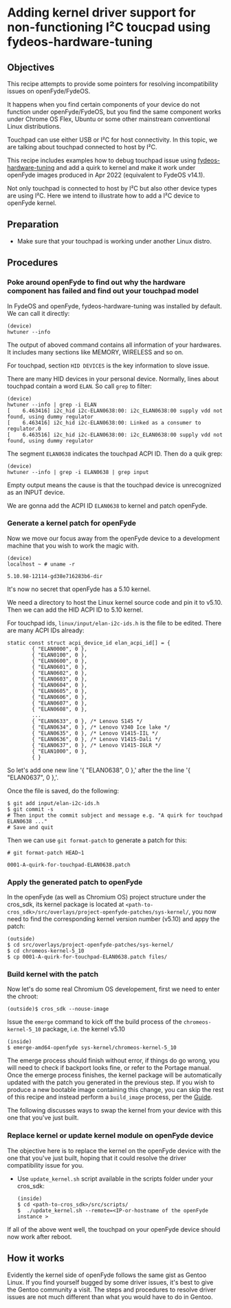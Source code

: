 # Adding kernel driver support for non-functioning I²C toucpad using fydeos-hardware-tuning


## Objectives

This recipe attempts to provide some pointers for resolving incompatibility issues on openFyde/FydeOS. 

It happens when you find certain components of your device do not function under openFyde/FydeOS, but you find the same component works under Chrome OS Flex, Ubuntu or some other mainstream conventional Linux distributions. 

Touchpad can use either USB or I²C for host connectivity. In this topic, we are talking about touchpad connected to host by I²C.

This recipe includes examples how to debug touchpad issue using [fydeos-hardware-tuning](https://github.com/openFyde/fydeos-hardware-tuning) and add a quirk to kernel and make it work under openFyde images produced in Apr 2022 (equivalent to FydeOS v14.1).

Not only touchpad is connected to host by I²C but also other device types are using I²C. Here we intend to illustrate how to add a I²C device to openFyde kernel.

## Preparation

* Make sure that your touchpad is working under another Linux distro.


## Procedures

### Poke around openFyde to find out why the hardware component has failed and find out your touchpad model

In FydeOS and openFyde, fydeos-hardware-tuning was installed by default. We can call it directly:

```
(device)
hwtuner --info
```


The output of aboved command contains all information of your hardwares. It includes many sections like MEMORY, WIRELESS and so on.


For touchpad, section `HID DEVICES` is the key information to slove issue.


There are many HID devices in your personal device. Normally, lines about touchpad contain a word `ELAN`. So call `grep` to filter:


```
(device)
hwtuner --info | grep -i ELAN
[    6.463416] i2c_hid i2c-ELAN0638:00: i2c_ELAN0638:00 supply vdd not found, using dummy regulator
[    6.463416] i2c_hid i2c-ELAN0638:00: Linked as a consumer to regulator.0
[    6.463516] i2c_hid i2c-ELAN0638:00: i2c_ELAN0638:00 supply vdd not found, using dummy regulator
```


The segment `ELAN0638` indicates the touchpad ACPI ID. Then do a quik grep:

```
(device)
hwtuner --info | grep -i ELAN0638 | grep input

```

Empty output means the cause is that the touchpad device is unrecognized as an INPUT device.

We are gonna add the ACPI ID `ELAN0638` to kernel and patch openFyde.



### Generate a kernel patch for openFyde

Now we move our focus away from the openFyde device to a development machine that you wish to work the magic with.

```
(device)
localhost ~ # uname -r

5.10.98-12114-gd38e716283b6-dir
```

It's now no secret that openFyde has a 5.10 kernel.


We need a directory to host the Linux kernel source code and pin it to v5.10. Then we can add the HID ACPI ID to 5.10 kernel.

For touchpad ids, `linux/input/elan-i2c-ids.h` is the file to be edited. There are many ACPI IDs already:

```
static const struct acpi_device_id elan_acpi_id[] = {
        { "ELAN0000", 0 },
        { "ELAN0100", 0 },
        { "ELAN0600", 0 },
        { "ELAN0601", 0 },
        { "ELAN0602", 0 },
        { "ELAN0603", 0 },
        { "ELAN0604", 0 },
        { "ELAN0605", 0 },
        { "ELAN0606", 0 },
        { "ELAN0607", 0 },
        { "ELAN0608", 0 },
        ...
        { "ELAN0633", 0 }, /* Lenovo S145 */
        { "ELAN0634", 0 }, /* Lenovo V340 Ice lake */
        { "ELAN0635", 0 }, /* Lenovo V1415-IIL */
        { "ELAN0636", 0 }, /* Lenovo V1415-Dali */
        { "ELAN0637", 0 }, /* Lenovo V1415-IGLR */
        { "ELAN1000", 0 },
        { }
```

So let's add one new line '{ "ELAN0638", 0 },' after the the line '{ "ELAN0637", 0 },'.

Once the file is saved, do the following:

```
$ git add input/elan-i2c-ids.h
$ git commit -s
# Then input the commit subject and message e.g. "A quirk for touchpad ELAN0638 ..."
# Save and quit

```

Then we can use `git format-patch` to generate a patch for this:
```
# git format-patch HEAD~1

0001-A-quirk-for-touchpad-ELAN0638.patch
```



### Apply the generated patch to openFyde

In the openFyde (as well as Chromium OS) project structure under the cros_sdk, its kernel package is located at `<path-to-cros_sdk>/src/overlays/project-openfyde-patches/sys-kernel/`, you now need to find the corresponding kernel version number (v5.10) and appy the patch:
```
(outside)
$ cd src/overlays/project-openfyde-patches/sys-kernel/
$ cd chromeos-kernel-5_10
$ cp 0001-A-quirk-for-touchpad-ELAN0638.patch files/
```


### Build kernel with the patch

Now let's do some real Chromium OS developement, first we need to enter the chroot:
```
(outside)$ cros_sdk --nouse-image
```

Issue the `emerge` command to kick off the build process of the `chromeos-kernel-5_10` package, i.e. the kernel v5.10
```
(inside)
$ emerge-amd64-openfyde sys-kernel/chromeos-kernel-5_10
```

The emerge process should finish without error, if things do go wrong, you will need to check if backport looks fine, or refer to the Portage manual. Once the emerge process finishes, the kernel package will be automatically updated with the patch you generated in the previous step. If you wish to produce a new bootable image containing this change, you can skip the rest of this recipe and instead perform a `build_image` process, per the [Guide](https://github.com/openFyde/getting-started).

The following discusses ways to swap the kernel from your device with this one that you've just built.



### Replace kernel or update kernel module on openFyde device

The objective here is to replace the kernel on the openFyde device with the one that you've just built, hoping that it could resolve the driver compatibility issue for you.

- Use `update_kernel.sh` script available in the scripts folder under your cros_sdk:

    ```
    (inside)
    $ cd <path-to-cros_sdk>/src/scripts/
    $  ./update_kernel.sh --remote=<IP-or-hostname of the openFyde instance >

    ```

If all of the above went well, the touchpad on your openFyde device should now work after reboot.



## How it works

Evidently the kernel side of openFyde follows the same gist as Gentoo Linux. If you find yourself bugged by some driver issues, it's best to give the Gentoo community a visit. The steps and procedures to resolve driver issues are not much different than what you would have to do in Gentoo.



